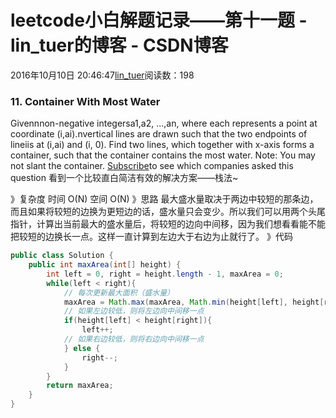 
# leetcode小白解题记录——第十一题 - lin_tuer的博客 - CSDN博客


2016年10月10日 20:46:47[lin_tuer](https://me.csdn.net/lin_tuer)阅读数：198


### 11. Container With Most Water
Givennnon-negative integersa1,a2,
 ...,an, where each represents a point at coordinate (i,ai).nvertical
 lines are drawn such that the two endpoints of lineiis at (i,ai) and (i,
 0). Find two lines, which together with x-axis forms a container, such that the container contains the most water.
Note: You may not slant the container.
[Subscribe](https://leetcode.com/subscribe/)to see which companies asked this question
看到一个比较直白简洁有效的解决方案——栈法~

》复杂度
时间 O(N) 空间 O(N)
》思路
最大盛水量取决于两边中较短的那条边，而且如果将较短的边换为更短边的话，盛水量只会变少。所以我们可以用两个头尾指针，计算出当前最大的盛水量后，将较短的边向中间移，因为我们想看看能不能把较短的边换长一点。这样一直计算到左边大于右边为止就行了。
》代码
```java
public class Solution {
    public int maxArea(int[] height) {
        int left = 0, right = height.length - 1, maxArea = 0;
        while(left < right){
            // 每次更新最大面积（盛水量）
            maxArea = Math.max(maxArea, Math.min(height[left], height[right]) * (right - left));
            // 如果左边较低，则将左边向中间移一点
            if(height[left] < height[right]){
                left++;
            // 如果右边较低，则将右边向中间移一点
            } else {
                right--;
            }
        }
        return maxArea;
    }
}
```




